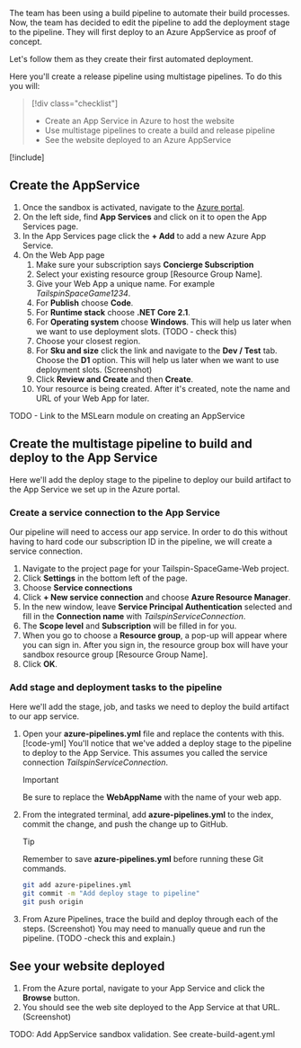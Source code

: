 The team has been using a build pipeline to automate their build processes. Now, the team has decided to edit the pipeline to add the deployment stage to the pipeline. They will first deploy to an Azure AppService as proof of concept.

Let's follow them as they create their first automated deployment.

Here you'll create a release pipeline using multistage pipelines. To do this you will:

> [!div class="checklist"]
> * Create an App Service in Azure to host the website
> * Use multistage pipelines to create a build and release pipeline
> * See the website deployed to an Azure AppService

[!include[](../../../includes/azure-sandbox-activate.md)]

## Create the AppService

1. Once the sandbox is activated, navigate to the [Azure portal](https://portal.azure.com/learn.docs.microsoft.com?azure-portal=true).
1. On the left side, find **App Services** and click on it to open the App Services page.
1. In the App Services page click the **+ Add** to add a new Azure App Service.
1. On the Web App page
    1. Make sure your subscription says **Concierge Subscription**
    1. Select your existing resource group  <rgn>[Resource Group Name]</rgn>.
    1. Give your Web App a unique name. For example *TailspinSpaceGame1234*.
    1. For **Publish** choose **Code**.
    1. For **Runtime stack** choose **.NET Core 2.1**.
    1. For **Operating system** choose **Windows**. This will help us later when we want to use deployment slots. (TODO - check this)
    1. Choose your closest region.
    1. For **Sku and size** click the link and navigate to the **Dev / Test** tab. Choose the **D1** option. This will help us later when we want to use deployment slots. (Screenshot)
    1. Click **Review and Create** and then **Create**.
    1. Your resource is being created. After it's created, note the name and URL of your Web App for later.

TODO - Link to the MSLearn module on creating an AppService

## Create the multistage pipeline to build and deploy to the App Service

Here we'll add the deploy stage to the pipeline to deploy our build artifact to the App Service we set up in the Azure portal.

### Create a service connection to the App Service

Our pipeline will need to access our app service. In order to do this without having to hard code our subscription ID in the pipeline, we will create a service connection.

1. Navigate to the project page for your Tailspin-SpaceGame-Web project.
1. Click **Settings** in the bottom left of the page.
1. Choose **Service connections**
1. Click **+ New service connection** and choose **Azure Resource Manager**.
1. In the new window, leave **Service Principal Authentication** selected and fill in the **Connection name** with *TailspinServiceConnection*.
1. The **Scope level** and **Subscription** will be filled in for you.
1. When you go to choose a **Resource group**, a pop-up will appear where you can sign in. After you sign in, the resource group box will have your sandbox resource group  <rgn>[Resource Group Name]</rgn>.
1. Click **OK**.

### Add stage and deployment tasks to the pipeline

Here we'll add the stage, job, and tasks we need to deploy the build artifact to our app service.

1. Open your **azure-pipelines.yml** file and replace the contents with this.
    [!code-yml[](code/5-azure-pipelines-2.yml?highlight=61-83)]
  You'll notice that we've added a deploy stage to the pipeline to deploy to the App Service. This assumes you called the service connection *TailspinServiceConnection*.

      > [!IMPORTANT]
      > Be sure to replace the **WebAppName** with the name of your web app.

1. From the integrated terminal, add **azure-pipelines.yml** to the index, commit the change, and push the change up to GitHub.
    > [!TIP]
    > Remember to save **azure-pipelines.yml** before running these Git commands.

    ```bash
    git add azure-pipelines.yml
    git commit -m "Add deploy stage to pipeline"
    git push origin
    ```

1. From Azure Pipelines, trace the build and deploy through each of the steps.
(Screenshot) You may need to manually queue and run the pipeline. (TODO -check this and explain.)

## See your website deployed

1. From the Azure portal, navigate to your App Service and click the **Browse** button.
1. You should see the web site deployed to the App Service at that URL. (Screenshot)

TODO: Add AppService sandbox validation. See create-build-agent.yml
